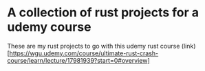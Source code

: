 # A collection of rust projects for a udemy course
These are my rust projects to go with this udemy rust course (link)[https://wgu.udemy.com/course/ultimate-rust-crash-course/learn/lecture/17981939?start=0#overview]
